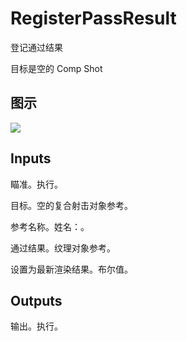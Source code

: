 # RegisterPassResult

登记通过结果

目标是空的 Comp Shot

## 图示

![]($-20221218-18294333.png)

## Inputs

瞄准。执行。

目标。空的复合射击对象参考。

参考名称。姓名：。

通过结果。纹理对象参考。

设置为最新渲染结果。布尔值。 

## Outputs

输出。执行。
